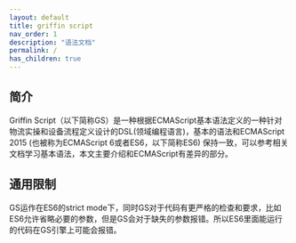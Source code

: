```yaml
---
layout: default
title: griffin script
nav_order: 1
description: "语法文档"
permalink: /
has_children: true
---
```


## 简介
Griffin Script（以下简称GS）是一种根据ECMAScript基本语法定义的一种针对物流实操和设备流程定义设计的DSL(领域编程语言)，基本的语法和ECMAScript 2015 (也被称为ECMAScript 6或者ES6，以下简称ES6) 保持一致，可以参考相关文档学习基本语法，本文主要介绍和ECMAScript有差异的部分。
## 通用限制
GS运作在ES6的strict mode下，同时GS对于代码有更严格的检查和要求，比如ES6允许省略必要的参数，但是GS会对于缺失的参数报错。所以ES6里面能运行的代码在GS引擎上可能会报错。